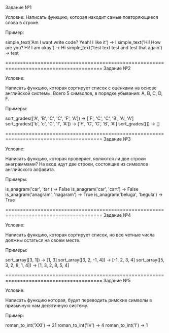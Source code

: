 Задание №1

Условие:
Написать функцию, которая находит самые повторяющиеся слова в строке.

Пример:

simple_text('Am I want write code? Yeah! I like it') → I
simple_text('Hi! How are you? Hi! I am okay') → Hi
simple_text('test text test and test that again') → test


=======================================================================================
Задание №2

Условие:

Написать функцию, которая сортирует список с оценками на основе английской системы.
Всего 5 символов, в порядке убывания: A, B, C, D, F.

Примеры:

sort_grades(['A', 'B', 'C', 'C', 'F', 'A']) -> ['F', 'C', 'C', 'B', 'A', 'A']
sort_grades(['b', 'c', 'C', 'f', 'A']) -> ['F', 'C', 'C', 'B', 'A']
sort_grades([]) -> []


=======================================================================================
Задание №3

Условие:

Написать функцию, которая проверяет, являются ли две строки анаграммами?
На вход идут две строки, состоящие из символов английского алфавита.

Примеры:

is_anagram('car', 'tar') -> False
is_anagram('car', 'cart') -> False
is_anagram('anagram', 'nagaram') -> True
is_anagram('beluga', 'begula') -> True


=======================================================================================
Задание №4

Условие:

Написать функцию, которая сортирует список, но все четные числа должны остаться на своем месте.

Примеры:

sort_array([3, 1]) -> [1, 3]
sort_array([3, 2, -1, 4]) -> [-1, 2, 3, 4]
sort_array([5, 3, 2, 8, 1, 4]) -> [1, 3, 2, 8, 5, 4]


=======================================================================================
Задание №5

Условие:

Написать функцию которая, будет переводить римские символы в привычную нам десятичную систему.

Пример:

roman_to_int('XXI') -> 21
roman_to_int('IV') -> 4
roman_to_int('I') -> 1